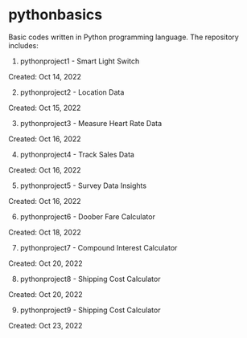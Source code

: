 # pythonbasics

Basic codes written in Python programming language. The repository includes:

1. pythonproject1 - Smart Light Switch

Created: Oct 14, 2022

2. pythonproject2 - Location Data

Created: Oct 15, 2022

3. pythonproject3 - Measure Heart Rate Data

Created: Oct 16, 2022

4. pythonproject4 - Track Sales Data

Created: Oct 16, 2022

5. pythonproject5 - Survey Data Insights

Created: Oct 16, 2022

6. pythonproject6 - Doober Fare Calculator

Created: Oct 18, 2022

7. pythonproject7 - Compound Interest Calculator

Created: Oct 20, 2022

8. pythonproject8 - Shipping Cost Calculator

Created: Oct 20, 2022

9. pythonproject9 - Shipping Cost Calculator

Created: Oct 23, 2022
